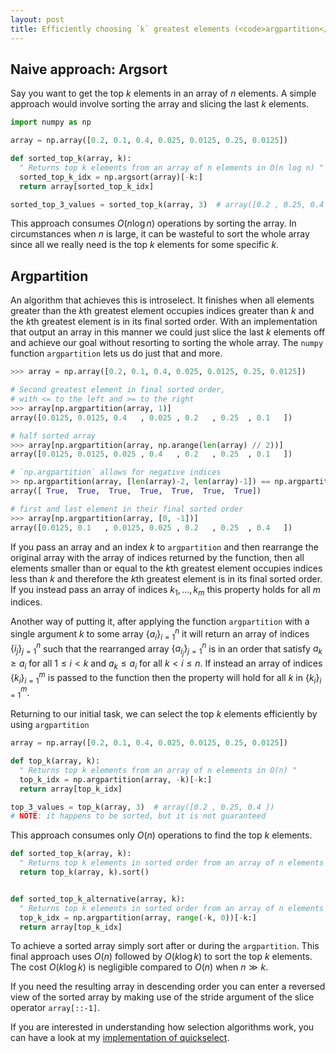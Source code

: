 ```yaml
---
layout: post
title: Efficiently choosing `k` greatest elements (<code>argpartition</code>)
---
```

## Naive approach: Argsort
Say you want to get the top $k$ elements in an array of $n$ elements. A simple approach would involve sorting the array and slicing the last $k$ elements.

```python
import numpy as np

array = np.array([0.2, 0.1, 0.4, 0.025, 0.0125, 0.25, 0.0125])

def sorted_top_k(array, k):
  " Returns top k elements from an array of n elements in O(n log n) "
  sorted_top_k_idx = np.argsort(array)[-k:]
  return array[sorted_top_k_idx]

sorted_top_3_values = sorted_top_k(array, 3)  # array([0.2 , 0.25, 0.4 ])
```
This approach consumes $O(n \log n)$ operations by sorting the array. In circumstances when $n$ is large, it can be wasteful to sort the whole array since all we really need is the top $k$ elements for some specific $k$.

## Argpartition
An algorithm that achieves this is introselect. It finishes when all elements greater than the $k$th greatest element occupies indices greater than $k$ and the $k$th greatest element is in its final sorted order. With an implementation that output an array in this manner we could just slice the last $k$ elements off and achieve our goal without resorting to sorting the whole array. The `numpy` function `argpartition` lets us do just that and more.
 
```python
>>> array = np.array([0.2, 0.1, 0.4, 0.025, 0.0125, 0.25, 0.0125])

# Second greatest element in final sorted order, 
# with <= to the left and >= to the right
>>> array[np.argpartition(array, 1)]
array([0.0125, 0.0125, 0.4   , 0.025 , 0.2   , 0.25  , 0.1   ])

# half sorted array
>>> array[np.argpartition(array, np.arange(len(array) // 2))]
array([0.0125, 0.0125, 0.025 , 0.4   , 0.2   , 0.25  , 0.1   ])

# `np.argpartition` allows for negative indices
>> np.argpartition(array, [len(array)-2, len(array)-1]) == np.argpartition(array, [-2, -1])
array([ True,  True,  True,  True,  True,  True,  True])

# first and last element in their final sorted order
>>> array[np.argpartition(array, [0, -1])]
array([0.0125, 0.1   , 0.0125, 0.025 , 0.2   , 0.25  , 0.4   ])
```

If you pass an array and an index $k$ to `argpartition` and then rearrange the original array with the array of indices returned by the function, then all elements smaller than or equal to the $k$th greatest element occupies indices less than $k$ and therefore the $k$th greatest element is in its final sorted order. If you instead pass an array of indices $k_1 ,..., k_m$ this property holds for all $m$ indices.

Another way of putting it, after applying the function `argpartition` with a single argument $k$ to some array $\{a_{i}\}_{i=1}^n$ it will return an array of indices $\{i_j\}_{j=1}^n$ such that the rearranged array $\{a_{i_j}\}_{j=1}^n$ is in an order that satisfy $a_k \ge a_i$ for all $1 \le i \lt k$ and $a_k \le a_i$ for all $k \lt i \le n$. If instead an array of indices $\{k_i\}_{i=1}^m$ is passed to the function then the property will hold for all $k$ in $\{k_i\}_{i=1}^m$.

Returning to our initial task, we can select the top $k$ elements efficiently by using `argpartition`
```python
array = np.array([0.2, 0.1, 0.4, 0.025, 0.0125, 0.25, 0.0125])

def top_k(array, k):
  " Returns top k elements from an array of n elements in O(n) "
  top_k_idx = np.argpartition(array, -k)[-k:]
  return array[top_k_idx]

top_3_values = top_k(array, 3)  # array([0.2 , 0.25, 0.4 ])
# NOTE: it happens to be sorted, but it is not guaranteed
```
This approach consumes only $O(n)$ operations to find the top $k$ elements.

``` python
def sorted_top_k(array, k):
  " Returns top k elements in sorted order from an array of n elements in O(n + k log k) "
  return top_k(array, k).sort()


def sorted_top_k_alternative(array, k):
  " Returns top k elements in sorted order from an array of n elements in O(n + k log k) "
  top_k_idx = np.argpartition(array, range(-k, 0))[-k:]
  return array[top_k_idx]
```
 To achieve a sorted array simply sort after or during the `argpartition`. This final approach uses $O(n)$ followed by $O(k \log k)$ to sort the top $k$ elements. The cost $O(k \log k)$ is negligible compared to $O(n)$ when $n \gg k$.
 
 If you need the resulting array in descending order you can enter a reversed view of the sorted array by making use of the stride argument of the slice operator `array[::-1]`.

If you are interested in understanding how selection algorithms work, you can have a look at my [implementation of quickselect](https://gist.github.com/andrejonasson/17c9e9641e1bfd1134f5481ba6f99c32).